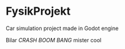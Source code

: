 # FysikProjekt
Car simulation project made in Godot engine

Bilar *CRASH* *BOOM* *BANG* mister cool
